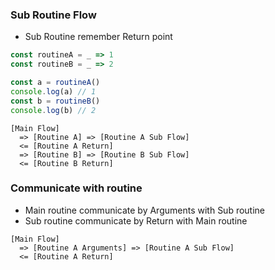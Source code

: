 ### Sub Routine Flow
- Sub Routine remember Return point
```js
const routineA = _ => 1
const routineB = _ => 2

const a = routineA()
console.log(a) // 1
const b = routineB()
console.log(b) // 2
```
```
[Main Flow]
  => [Routine A] => [Routine A Sub Flow]
  <= [Routine A Return]
  => [Routine B] => [Routine B Sub Flow]
  <= [Routine B Return]
```

### Communicate with routine
- Main routine communicate by Arguments with Sub routine
- Sub routine communicate by Return with Main routine
```
[Main Flow]
  => [Routine A Arguments] => [Routine A Sub Flow]
  <= [Routine A Return]
```